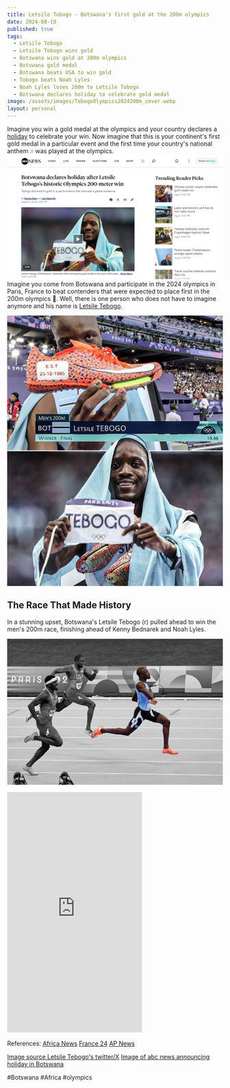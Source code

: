 ```yaml
---
title: Letsile Tobogo - Botswana's first gold at the 200m olympics
date: 2024-08-10
published: true
tags:
  - Letsile Tobogo
  - Letsile Tobogo wins gold
  - Botswana wins gold at 200m olympics
  - Botswana gold medal
  - Botswana beats USA to win gold
  - Tobogo beats Noah Lyles
  - Noah Lyles loses 200m to Letsile Tobogo
  - Botswana declares holiday to celebrate gold medal
image: /assets/images/TebogoOlympics2024200m_cover.webp
layout: personal
---
```

Imagine you win a gold medal at the olympics and your country declares a [holiday](https://abcnews.go.com/International/botswana-declares-holiday-after-letsile-tebogos-historic-200/story?id=112702358) to celebrate your win. 
Now imagine that this is your continent's first gold medal in a particular event and the first time your country's national anthem 🎶 was played at the olympics.
![Screenshot of abc news story on Tebogo](/assets/images/abc_tebogo.png)
Imagine you come from Botswana and participate in the 2024 olympics in Paris, France to beat contenders that were expected to place first in the 200m olympics 🥇. Well, there is one person who does not have to imagine anymore and his name is [Letsile Tebogo](https://x.com/LetsileTebogo2).

![Screenshot of abc news story on Tebogo](/assets/images/tebogo_twitter.jpeg)

## The Race That Made History

In a stunning upset, Botswana's Letsile Tebogo (r) pulled ahead to win the men's 200m race, finishing ahead of Kenny Bednarek and Noah Lyles.

![Letsile Tebogo pulls ahead to win the men's 200m race, finishing ahead of Kenny Bednarek and Noah Lyles. Image credit: Africa Top Sports](/assets/images/TebogoOlympics2024200m_colourpop_rd.JPG "Letsile Tebogo pulls ahead to win the men's 200m race, finishing ahead of Kenny Bednarek and Noah Lyles. Image credit: Africa Top Sports")

<iframe width="315" height="560" src="https://www.youtube.com/embed/Ax0sc37BNCs" frameborder="0" allow="accelerometer; autoplay; encrypted-media; gyroscope; picture-in-picture" allowfullscreen></iframe>

References:
[Africa News](https://www.africanews.com/2024/08/09/paris-2024-olympics-botswanas-letsile-tebogo-wins-200m-gold/)
[France 24](https://www.france24.com/en/sport/20240809-paris-olympics-tebogo-wins-africa-its-first-olympic-200m-win-super-syd-shatters-world-record)
[AP News](https://apnews.com/article/olympics-2024-botswana-tebogo-168aca162724619b2a1718eeb882696e)

[Image source Letsile Tebogo's twitter/X](https://x.com/LetsileTebogo2/status/1821693069978198512)
[Image of abc news announcing holiday in Botswana](https://abcnews.go.com/International/botswana-declares-holiday-after-letsile-tebogos-historic-200/story?id=112702358)

#Botswana #Africa #olympics
